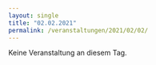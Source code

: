 ```yaml
---
layout: single
title: "02.02.2021"
permalink: /veranstaltungen/2021/02/02/
---
```


Keine Veranstaltung an diesem Tag.

